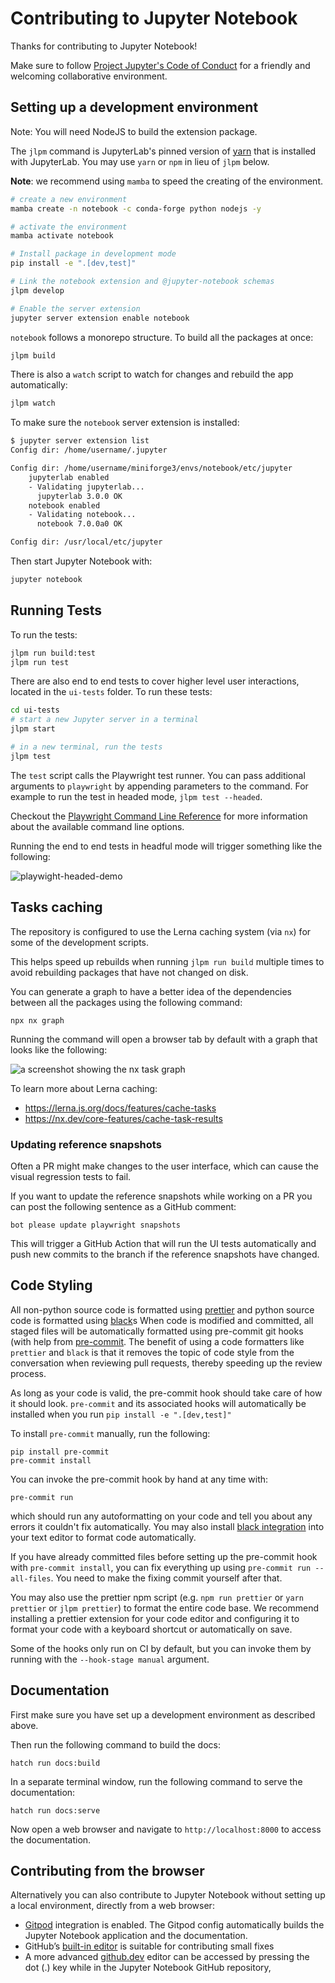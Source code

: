 # Contributing to Jupyter Notebook

Thanks for contributing to Jupyter Notebook!

Make sure to follow [Project Jupyter's Code of Conduct](https://github.com/jupyter/governance/blob/master/conduct/code_of_conduct.md)
for a friendly and welcoming collaborative environment.

## Setting up a development environment

Note: You will need NodeJS to build the extension package.

The `jlpm` command is JupyterLab's pinned version of [yarn](https://yarnpkg.com/) that is installed with JupyterLab. You may use
`yarn` or `npm` in lieu of `jlpm` below.

**Note**: we recommend using `mamba` to speed the creating of the environment.

```bash
# create a new environment
mamba create -n notebook -c conda-forge python nodejs -y

# activate the environment
mamba activate notebook

# Install package in development mode
pip install -e ".[dev,test]"

# Link the notebook extension and @jupyter-notebook schemas
jlpm develop

# Enable the server extension
jupyter server extension enable notebook
```

`notebook` follows a monorepo structure. To build all the packages at once:

```bash
jlpm build
```

There is also a `watch` script to watch for changes and rebuild the app automatically:

```bash
jlpm watch
```

To make sure the `notebook` server extension is installed:

```bash
$ jupyter server extension list
Config dir: /home/username/.jupyter

Config dir: /home/username/miniforge3/envs/notebook/etc/jupyter
    jupyterlab enabled
    - Validating jupyterlab...
      jupyterlab 3.0.0 OK
    notebook enabled
    - Validating notebook...
      notebook 7.0.0a0 OK

Config dir: /usr/local/etc/jupyter
```

Then start Jupyter Notebook with:

```bash
jupyter notebook
```

## Running Tests

To run the tests:

```bash
jlpm run build:test
jlpm run test
```

There are also end to end tests to cover higher level user interactions, located in the `ui-tests` folder. To run these tests:

```bash
cd ui-tests
# start a new Jupyter server in a terminal
jlpm start

# in a new terminal, run the tests
jlpm test
```

The `test` script calls the Playwright test runner. You can pass additional arguments to `playwright` by appending parameters to the command. For example to run the test in headed mode, `jlpm test --headed`.

Checkout the [Playwright Command Line Reference](https://playwright.dev/docs/test-cli/) for more information about the available command line options.

Running the end to end tests in headful mode will trigger something like the following:

![playwight-headed-demo](https://user-images.githubusercontent.com/591645/141274633-ca9f9c2f-eef6-430e-9228-a35827f8133d.gif)

## Tasks caching

The repository is configured to use the Lerna caching system (via `nx`) for some of the development scripts.

This helps speed up rebuilds when running `jlpm run build` multiple times to avoid rebuilding packages that have not changed on disk.

You can generate a graph to have a better idea of the dependencies between all the packages using the following command:

```
npx nx graph
```

Running the command will open a browser tab by default with a graph that looks like the following:

![a screenshot showing the nx task graph](https://github.com/jupyter/notebook/assets/591645/34eb46f0-b0e5-44b6-9430-ae5fbd673a4b)

To learn more about Lerna caching:

- https://lerna.js.org/docs/features/cache-tasks
- https://nx.dev/core-features/cache-task-results

### Updating reference snapshots

Often a PR might make changes to the user interface, which can cause the visual regression tests to fail.

If you want to update the reference snapshots while working on a PR you can post the following sentence as a GitHub comment:

```
bot please update playwright snapshots
```

This will trigger a GitHub Action that will run the UI tests automatically and push new commits to the branch if the reference snapshots have changed.

## Code Styling

All non-python source code is formatted using [prettier](https://prettier.io) and python source code is formatted using [black](https://github.com/psf/black)s
When code is modified and committed, all staged files will be
automatically formatted using pre-commit git hooks (with help from
[pre-commit](https://github.com/pre-commit/pre-commit). The benefit of
using a code formatters like `prettier` and `black` is that it removes the topic of
code style from the conversation when reviewing pull requests, thereby
speeding up the review process.

As long as your code is valid,
the pre-commit hook should take care of how it should look.
`pre-commit` and its associated hooks will automatically be installed when
you run `pip install -e ".[dev,test]"`

To install `pre-commit` manually, run the following:

```shell
pip install pre-commit
pre-commit install
```

You can invoke the pre-commit hook by hand at any time with:

```shell
pre-commit run
```

which should run any autoformatting on your code
and tell you about any errors it couldn't fix automatically.
You may also install [black integration](https://github.com/psf/black#editor-integration)
into your text editor to format code automatically.

If you have already committed files before setting up the pre-commit
hook with `pre-commit install`, you can fix everything up using
`pre-commit run --all-files`. You need to make the fixing commit
yourself after that.

You may also use the prettier npm script (e.g. `npm run prettier` or
`yarn prettier` or `jlpm prettier`) to format the entire code base.
We recommend installing a prettier extension for your code editor and
configuring it to format your code with a keyboard shortcut or
automatically on save.

Some of the hooks only run on CI by default, but you can invoke them by
running with the `--hook-stage manual` argument.

## Documentation

First make sure you have set up a development environment as described above.

Then run the following command to build the docs:

```shell
hatch run docs:build
```

In a separate terminal window, run the following command to serve the documentation:

```shell
hatch run docs:serve
```

Now open a web browser and navigate to `http://localhost:8000` to access the documentation.

## Contributing from the browser

Alternatively you can also contribute to Jupyter Notebook without setting up a local environment, directly from a web browser:

- [Gitpod](https://gitpod.io/#https://github.com/jupyter/notebook) integration is enabled. The Gitpod config automatically builds the Jupyter Notebook application and the documentation.
- GitHub’s [built-in editor](https://docs.github.com/en/repositories/working-with-files/managing-files/editing-files) is suitable for contributing small fixes
- A more advanced [github.dev](https://docs.github.com/en/codespaces/the-githubdev-web-based-editor) editor can be accessed by pressing the dot (.) key while in the Jupyter Notebook GitHub repository,
